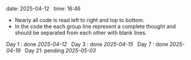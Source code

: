 date: 2025-04-12  
time: 16:46  

- Nearly all code is read left to right and top to bottom.
- In the code the each group line represent a complete thought and should be separated from each other with blank lines.

Day 1 : done *2025-04-12*  
Day 3 : done *2025-04-15*  
Day 7 : done *2025-04-19*  
Day 21: pending *2025-05-03*